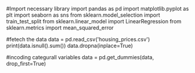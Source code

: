 #Import necessary library
import pandas as pd
import matplotlib.pyplot as plt
import seaborn as sns
from sklearn.model_selection import train_test_split
from sklearn.linear_model import LinearRegression
from sklearn.metrics import mean_squared_error

#fetech the data
data = pd.read_csv('housing_prices.csv')
print(data.isnull().sum())
data.dropna(inplace=True)

#incoding categurall variables 
data = pd.get_dummies(data, drop_first=True)
